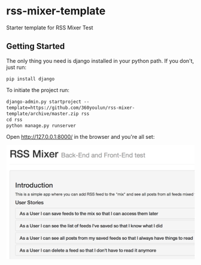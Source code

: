 rss-mixer-template
==================

Starter template for RSS Mixer Test

Getting Started
---------------

The only thing you need is django installed in your python path. If you don't, just run:

    pip install django

To initiate the project run:

    django-admin.py startproject --template=https://github.com/360youlun/rss-mixer-template/archive/master.zip rss
    cd rss
    python manage.py runserver

Open http://127.0.0.1:8000/ in the browser and you're all set:

![](assets/screen.png)
